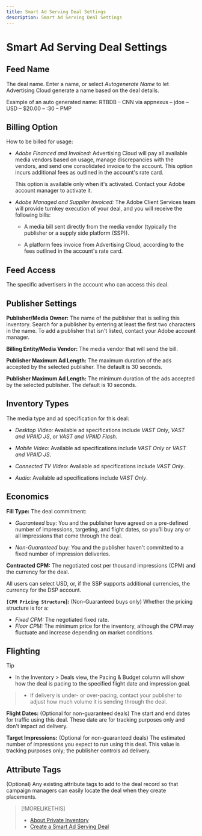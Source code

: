 ```yaml
---
title: Smart Ad Serving Deal Settings
description: Smart Ad Serving Deal Settings
---
```


# Smart Ad Serving Deal Settings

<!-- ## Screen 1 -->

## Feed Name

The deal name. Enter a name, or select *Autogenerate Name* to let Advertising Cloud generate a name based on the deal details.

Example of an auto generated name: RTBDB – CNN via appnexus – jdoe – USD – $20.00 – :30 – PMP

## Billing Option

How to be billed for usage:

* *Adobe Financed and Invoiced:* Advertising Cloud will pay all available media vendors based on usage, manage discrepancies with the vendors, and send one consolidated invoice to the account. This option incurs additional fees as outlined in the account's rate card<!-- [the account's rate card](/help/dsp/admin/rate-card-view.md) -->.
    
  This option is available only when it's activated. Contact your Adobe account manager to activate it.
    
* *Adobe Managed and Supplier Invoiced:* The Adobe Client Services team will provide turnkey execution of your deal, and you will receive the following bills:
    
    * A media bill sent directly from the media vendor (typically the publisher or a supply side platform (SSP)).
        
    * A platform fees invoice from Advertising Cloud, according to the fees outlined in the account's rate card<!-- [the account's rate card](/help/dsp/admin/rate-card-view.md)-->.

## Feed Access

The specific advertisers in the account who can access this deal.

<!-- ## Screen 2 -->

## Publisher Settings

**Publisher/Media Owner:** The name of the publisher that is selling this inventory. Search for a publisher by entering at least the first two characters in the name. To add a publisher that isn't listed, contact your Adobe account manager.

**Billing Entity/Media Vendor:** The media vendor that will send the bill.

**Publisher Maximum Ad Length:** The maximum duration of the ads accepted by the selected publisher. The default is 30 seconds.

**Publisher Maximum Ad Length:**  The minimum duration of the ads accepted by the selected publisher. The default is 10 seconds.

## Inventory Types

The media type and ad specification for this deal: <!-- The available ad specs seem to be the same across all publishers, but verify. -->

* *Desktop Video:* Available ad specifications include *VAST Only*, *VAST and VPAID JS*, or *VAST and VPAID Flash*.
    
* *Mobile Video:* Available ad specifications include *VAST Only* or *VAST and VPAID JS*.
    
* *Connected TV Video:* Available ad specifications include *VAST Only*.
    
* *Audio:* Available ad specifications include *VAST Only*.

## Economics

**Fill Type:** The deal commitment:

* *Guaranteed* buy: You and the publisher have agreed on a pre-defined number of impressions, targeting, and flight dates, so you’ll buy any or all impressions that come through the deal. 
    
* *Non-Guaranteed* buy: You and the publisher haven't committed to a fixed number of impression deliveries.

**Contracted CPM:** The negotiated cost per thousand impressions (CPM) and the currency for the deal.

All users can select USD, or, if the SSP supports additional currencies, the currency for the DSP account.

**`[CPM Pricing Structure`]:** (Non-Guaranteed buys only) Whether the pricing structure is for a:

* *Fixed CPM:* The negotiated fixed rate.
* *Floor CPM:* The minimum price for the inventory, although the CPM may fluctuate and increase depending on market conditions.

## Flighting

>[!TIP]
>
>* In the Inventory > Deals view, the Pacing & Budget column will show how the deal is pacing to the specified flight date and impression goal.

>* If delivery is under- or over-pacing, contact your publisher to adjust how much volume it is sending through the deal.

**Flight Dates:** (Optional for non-guaranteed deals) The start and end dates for traffic using this deal. These date are for tracking purposes only and don't impact ad delivery.

**Target Impressions:**  (Optional for non-guaranteed deals) The estimated number of impressions you expect to run using this deal. This value is tracking purposes only; the publisher controls ad delivery.

## Attribute Tags

(Optional) Any existing attribute tags to add to the deal record so that campaign managers can easily locate the deal when they create placements.

>[!MORELIKETHIS]
>
>* [About Private Inventory](private-inventory-about.md)
>* [Create a Smart Ad Serving Deal](smart-deal-create.md) <!-- probably will rename title and filename -->
